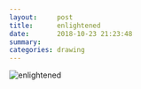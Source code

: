 ```yaml
---
layout:     post
title:      enlightened
date:       2018-10-23 21:23:48
summary:    
categories: drawing
---
```

![enlightened](/images/diary/enlightened.png ".")
